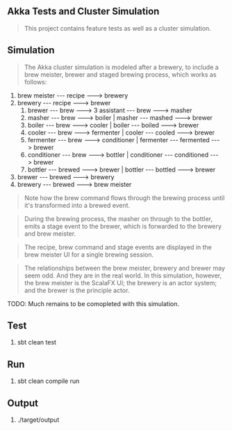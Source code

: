 Akka Tests and Cluster Simulation
---------------------------------
>This project contains feature tests as well as a cluster simulation.

Simulation
----------
>The Akka cluster simulation is modeled after a brewery, to include a brew meister, brewer and staged brewing process,
which works as follows:

1. brew meister --- recipe ---> brewery
2. brewery --- recipe ---> brewer
    1. brewer --- brew ---> 3 assistant --- brew ---> masher
    2. masher --- brew ---> boiler  | masher --- mashed ---> brewer
    3. boiler --- brew ---> cooler  | boiler --- boiled ---> brewer
    4. cooler --- brew ---> fermenter   | cooler --- cooled ---> brewer
    5. fermenter --- brew ---> conditioner  | fermenter --- fermented ---> brewer
    6. conditioner --- brew ---> bottler    | conditioner --- conditioned ---> brewer
    7. bottler --- brewed ---> brewer   | bottler --- bottled ---> brewer
3. brewer --- brewed ---> brewery
4. brewery --- brewed ---> brew meister

>Note how the brew command flows through the brewing process until it's transformed into a brewed event.
 
>During the brewing process, the masher on through to the bottler, emits a stage event to the brewer, which is
forwarded to the brewery and brew meister.

>The recipe, brew command and stage events are displayed in the brew meister UI for a single brewing session.

>The relationships between the brew meister, brewery and brewer may seem odd. And they are in the real world. In this
simulation, however, the brew meister is the ScalaFX UI; the brewery is an actor system; and the brewer is the principle
actor.

TODO: Much remains to be comopleted with this simulation.

Test
----
1. sbt clean test

Run
---
1. sbt clean compile run

Output
------
1. ./target/output
